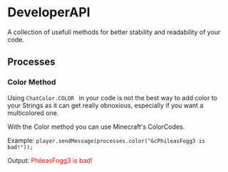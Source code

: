 # DeveloperAPI

A collection of usefull methods for better stability and readability of your code.

## Processes

### Color Method

Using ```ChatColor.COLOR ``` in your code is not the best way to add color to your Strings as it can get really obnoxious, 
especially if you want a multicolored one.

With the Color method you can use Minecraft's ColorCodes.

Example: ```player.sendMessage(processes.color("&cPhileasFogg3 is bad!"));```

Output: <font color="red"> PhileasFogg3 is bad! </font>
